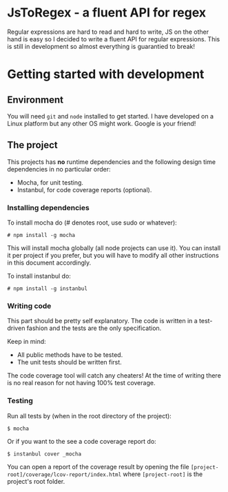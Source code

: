 JsToRegex - a fluent API for regex
=========

Regular expressions are hard to read and hard to write, JS on the other hand is easy so I decided to write a fluent API for regular expressions.
This is still in development so almost everything is guarantied to break!


# Getting started with development

## Environment

You will need `git` and `node` installed to get started. I have developed on a Linux platform but any other OS might work. Google is your friend!

## The project

This projects has **no** runtime dependencies and the following design time dependencies in no particular order:

* Mocha, for unit testing.
* Instanbul, for code coverage reports (optional).

### Installing dependencies

To install mocha do (# denotes root, use sudo or whatever):
    
    # npm install -g mocha
    
This will install mocha globally (all node projects can use it). You can install it per project if you prefer, but you will have to modify all other instructions in this document accordingly.

To install instanbul do:
    
    # npm install -g instanbul
    
### Writing code

This part should be pretty self explanatory. The code is written in a test-driven fashion and the tests are the only specification.

Keep in mind:
   
* All public methods have to be tested.
* The unit tests should be written first.

The code coverage tool will catch any cheaters! At the time of writing there is no real reason for not having 100% test coverage.

### Testing

Run all tests by (when in the root directory of the project):
    
    $ mocha
    
Or if you want to the see a code coverage report do:

    $ instanbul cover _mocha

You can open a report of the coverage result by opening the file `[project-root]/coverage/lcov-report/index.html` where `[project-root]` is the project's root folder.

